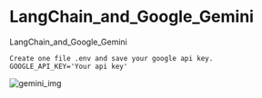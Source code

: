 # LangChain_and_Google_Gemini
LangChain_and_Google_Gemini

```
Create one file .env and save your google api key.
GOOGLE_API_KEY='Your api key'

```


![gemini_img](https://github.com/Praveenku32k/LangChain_and_Google_Gemini/assets/68581081/73bcafd5-e6af-4b8d-8106-b7317c2bb548)
